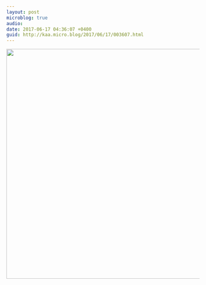 ```yaml
---
layout: post
microblog: true
audio: 
date: 2017-06-17 04:36:07 +0400
guid: http://kaa.micro.blog/2017/06/17/003607.html
---
```



<img src="https://micro.kaa.bz/uploads/2018/16a5c3bee7.jpg" width="600" height="600" />
